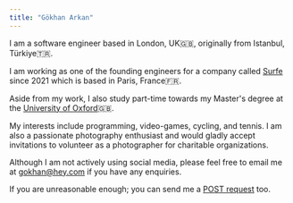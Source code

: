 ```yaml
---
title: "Gökhan Arkan"
---
```


I am a software engineer based in London, UK🇬🇧, originally from Istanbul, Türkiye🇹🇷.

I am working as one of the founding engineers for a company called [Surfe](https://www.surfe.com) since 2021 which is based in Paris, France🇫🇷.

Aside from my work, I also study part-time towards my Master's degree at the [University of Oxford](https://www.ox.ac.uk/)🇬🇧.

My interests include programming, video-games, cycling, and tennis. I am also a passionate photography enthusiast and would gladly accept invitations to volunteer as a photographer for charitable organizations.

Although I am not actively using social media, please feel free to
email me at [gokhan@hey.com](mailto:gokhan@hey.com) if you have any enquiries.

If you are unreasonable enough; you can send me a [POST request](https://post.arkan.me) too.
